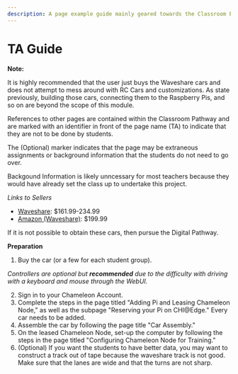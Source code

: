 ```yaml
---
description: A page example guide mainly geared towards the Classroom Pathway.
---
```


# TA Guide

**Note:**

It is highly recommended that the user just buys the Waveshare cars and does not attempt to mess around with RC Cars and customizations. As state previously, building those cars, connecting them to the Raspberry Pis, and so on are beyond the scope of this module.&#x20;

References to other pages are contained within the Classroom Pathway and are marked with an identifier in front of the page name (TA) to indicate that they are not to be done by students.&#x20;

The (Optional) marker indicates that the page may be extraneous assignments or background information that the students do not need to go over.&#x20;

Backgound Information is likely unncessary for most teachers because they would have already set  the class up to undertake this project.

_Links to Sellers_

* [Waveshare](https://www.waveshare.com/piracer-ai-kit.htm): $161.99-234.99
* [Amazon (Waveshare)](https://www.amazon.com/Waveshare-PiRacer-AI-Autonomous-Accessories/dp/B083XDS4N3): $199.99

If it is not possible to obtain these cars, then pursue the Digital Pathway.



**Preparation**

1. Buy the car (or a few for each student group).&#x20;

_Controllers are optional but **recommended** due to the difficulty with driving with a keyboard and mouse through the WebUI._

2. Sign in to your Chameleon Account.&#x20;
3. Complete the steps in the page titled "Adding Pi and Leasing Chameleon Node," as well as the subpage "Reserving your Pi on CHI@Edge." Every car needs to be added.
4. Assemble the car by following the page title "Car Assembly."
5. On the leased Chameleon Node, set-up the computer by following the steps in the page titled "Configuring Chameleon Node for Training."
6. (Optional) If you want the students to have better data, you may want to construct a track out of tape because the waveshare track is not good. Make sure that the lanes are wide and that the turns are not sharp.&#x20;

